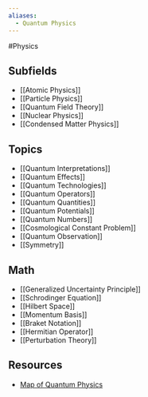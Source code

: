 ```yaml
---
aliases:
  - Quantum Physics
---
```

#Physics
## Subfields
* [[Atomic Physics]]
* [[Particle Physics]]
* [[Quantum Field Theory]]
* [[Nuclear Physics]]
* [[Condensed Matter Physics]]
## Topics
* [[Quantum Interpretations]]
* [[Quantum Effects]]
* [[Quantum Technologies]]
* [[Quantum Operators]]
* [[Quantum Quantities]]
* [[Quantum Potentials]]
* [[Quantum Numbers]]
* [[Cosmological Constant Problem]]
* [[Quantum Observation]]
* [[Symmetry]]
## Math
* [[Generalized Uncertainty Principle]]
* [[Schrodinger Equation]]
* [[Hilbert Space]]
* [[Momentum Basis]]
* [[Braket Notation]]
* [[Hermitian Operator]]
* [[Perturbation Theory]]
## Resources
* [Map of Quantum Physics](https://www.youtube.com/watch?v=gAFAj3pzvAA)